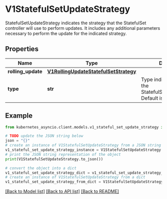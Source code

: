 # V1StatefulSetUpdateStrategy

StatefulSetUpdateStrategy indicates the strategy that the StatefulSet controller will use to perform updates. It includes any additional parameters necessary to perform the update for the indicated strategy.

## Properties

Name | Type | Description | Notes
------------ | ------------- | ------------- | -------------
**rolling_update** | [**V1RollingUpdateStatefulSetStrategy**](V1RollingUpdateStatefulSetStrategy.md) |  | [optional] 
**type** | **str** | Type indicates the type of the StatefulSetUpdateStrategy. Default is RollingUpdate. | [optional] 

## Example

```python
from kubernetes_asyncio.client.models.v1_stateful_set_update_strategy import V1StatefulSetUpdateStrategy

# TODO update the JSON string below
json = "{}"
# create an instance of V1StatefulSetUpdateStrategy from a JSON string
v1_stateful_set_update_strategy_instance = V1StatefulSetUpdateStrategy.from_json(json)
# print the JSON string representation of the object
print(V1StatefulSetUpdateStrategy.to_json())

# convert the object into a dict
v1_stateful_set_update_strategy_dict = v1_stateful_set_update_strategy_instance.to_dict()
# create an instance of V1StatefulSetUpdateStrategy from a dict
v1_stateful_set_update_strategy_from_dict = V1StatefulSetUpdateStrategy.from_dict(v1_stateful_set_update_strategy_dict)
```
[[Back to Model list]](../README.md#documentation-for-models) [[Back to API list]](../README.md#documentation-for-api-endpoints) [[Back to README]](../README.md)


